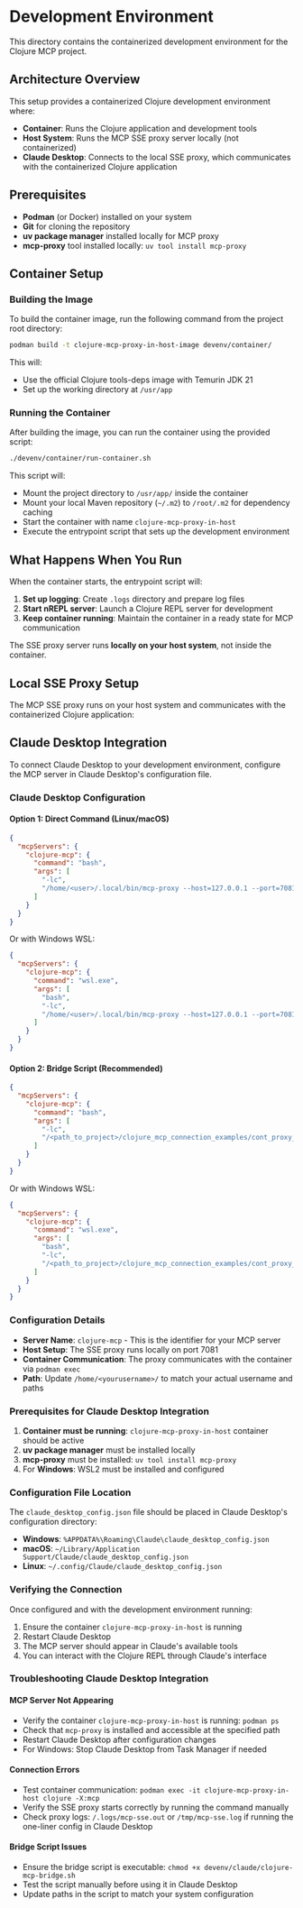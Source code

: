 # Development Environment

This directory contains the containerized development environment for the Clojure MCP project.

## Architecture Overview

This setup provides a containerized Clojure development environment where:

- **Container**: Runs the Clojure application and development tools
- **Host System**: Runs the MCP SSE proxy server locally (not containerized)
- **Claude Desktop**: Connects to the local SSE proxy, which communicates with the containerized Clojure application

## Prerequisites

- **Podman** (or Docker) installed on your system
- **Git** for cloning the repository
- **uv package manager** installed locally for MCP proxy
- **mcp-proxy** tool installed locally: `uv tool install mcp-proxy`

## Container Setup

### Building the Image

To build the container image, run the following command from the project root directory:

```bash
podman build -t clojure-mcp-proxy-in-host-image devenv/container/
```

This will:

- Use the official Clojure tools-deps image with Temurin JDK 21
- Set up the working directory at `/usr/app`

### Running the Container

After building the image, you can run the container using the provided script:

```bash
./devenv/container/run-container.sh
```

This script will:

- Mount the project directory to `/usr/app/` inside the container
- Mount your local Maven repository (`~/.m2`) to `/root/.m2` for dependency caching
- Start the container with name `clojure-mcp-proxy-in-host`
- Execute the entrypoint script that sets up the development environment

## What Happens When You Run

When the container starts, the entrypoint script will:

1. **Set up logging**: Create `.logs` directory and prepare log files
2. **Start nREPL server**: Launch a Clojure REPL server for development
3. **Keep container running**: Maintain the container in a ready state for MCP communication

The SSE proxy server runs **locally on your host system**, not inside the container.

## Local SSE Proxy Setup

The MCP SSE proxy runs on your host system and communicates with the containerized Clojure application:

## Claude Desktop Integration

To connect Claude Desktop to your development environment, configure the MCP server in Claude Desktop's configuration file.

### Claude Desktop Configuration

#### Option 1: Direct Command (Linux/macOS)

```json
{
  "mcpServers": {
    "clojure-mcp": {
      "command": "bash",
      "args": [
        "-lc",
        "/home/<user>/.local/bin/mcp-proxy --host=127.0.0.1 --port=7081 -- podman exec -i -w /usr/app clojure-mcp-proxy-in-host clojure -X:mcp >/tmp/mcp-sse.log 2>&1 & for i in {1..50}; do curl -fsS http://127.0.0.1:7081/status >/dev/null && break || sleep 1; done; exec /home/<user>/.local/bin/mcp-proxy http://127.0.0.1:7081/sse"
      ]
    }
  }
}
```

Or with Windows WSL:

```json
{
  "mcpServers": {
    "clojure-mcp": {
      "command": "wsl.exe",
      "args": [
        "bash",
        "-lc",
        "/home/<user>/.local/bin/mcp-proxy --host=127.0.0.1 --port=7081 -- podman exec -i -w /usr/app clojure-mcp-proxy-in-host clojure -X:mcp >/tmp/mcp-sse.log 2>&1 & for i in {1..50}; do curl -fsS http://127.0.0.1:7081/status >/dev/null && break || sleep 1; done; exec /home/<user>/.local/bin/mcp-proxy http://127.0.0.1:7081/sse"
      ]
    }
  }
}
```

#### Option 2: Bridge Script (Recommended)

```json
{
  "mcpServers": {
    "clojure-mcp": {
      "command": "bash",
      "args": [
        "-lc",
        "/<path_to_project>/clojure_mcp_connection_examples/cont_proxy_local/devenv/claude/clojure-mcp-bridge.sh"
      ]
    }
  }
}
```

Or with Windows WSL:

```json
{
  "mcpServers": {
    "clojure-mcp": {
      "command": "wsl.exe",
      "args": [
        "bash",
        "-lc",
        "/<path_to_project>/clojure_mcp_connection_examples/cont_proxy_local/devenv/claude/clojure-mcp-bridge.sh"
      ]
    }
  }
}
```

### Configuration Details

- **Server Name**: `clojure-mcp` - This is the identifier for your MCP server
- **Host Setup**: The SSE proxy runs locally on port 7081
- **Container Communication**: The proxy communicates with the container via `podman exec`
- **Path**: Update `/home/<yourusername>/` to match your actual username and paths

### Prerequisites for Claude Desktop Integration

1. **Container must be running**: `clojure-mcp-proxy-in-host` container should be active
2. **uv package manager** must be installed locally
3. **mcp-proxy** must be installed: `uv tool install mcp-proxy`
4. For **Windows**: WSL2 must be installed and configured

### Configuration File Location

The `claude_desktop_config.json` file should be placed in Claude Desktop's configuration directory:

- **Windows**: `%APPDATA%\Roaming\Claude\claude_desktop_config.json`
- **macOS**: `~/Library/Application Support/Claude/claude_desktop_config.json`
- **Linux**: `~/.config/Claude/claude_desktop_config.json`

### Verifying the Connection

Once configured and with the development environment running:

1. Ensure the container `clojure-mcp-proxy-in-host` is running
2. Restart Claude Desktop
3. The MCP server should appear in Claude's available tools
4. You can interact with the Clojure REPL through Claude's interface

### Troubleshooting Claude Desktop Integration

#### MCP Server Not Appearing

- Verify the container `clojure-mcp-proxy-in-host` is running: `podman ps`
- Check that `mcp-proxy` is installed and accessible at the specified path
- Restart Claude Desktop after configuration changes
- For Windows: Stop Claude Desktop from Task Manager if needed

#### Connection Errors

- Test container communication: `podman exec -it clojure-mcp-proxy-in-host clojure -X:mcp`
- Verify the SSE proxy starts correctly by running the command manually
- Check proxy logs: `/.logs/mcp-sse.out` or `/tmp/mcp-sse.log` if running the one-liner config in Claude Desktop

#### Bridge Script Issues

- Ensure the bridge script is executable: `chmod +x devenv/claude/clojure-mcp-bridge.sh`
- Test the script manually before using it in Claude Desktop
- Update paths in the script to match your system configuration
